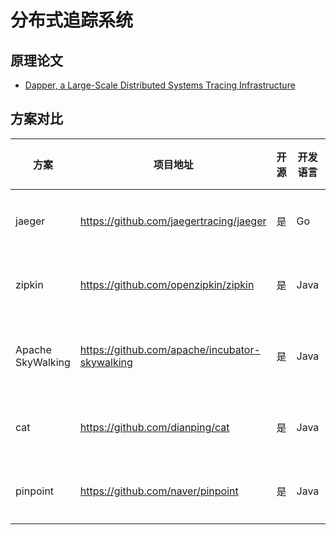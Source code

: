 # 分布式追踪系统

## 原理论文

- [Dapper, a Large-Scale Distributed Systems Tracing Infrastructure](https://ai.google/research/pubs/pub36356)

## 方案对比

| 方案 | 项目地址 | 开源 | 开发语言 | 背后公司或组织 | Python支持 | 侵入性 |
| ---- | ---- | ---- | ---- | ---- | ---- | ---- |
|  jaeger | https://github.com/jaegertracing/jaeger | 是 | Go | CNCF/Google、 Uber | 官方支持，较为完善 | 部分侵入 |
| zipkin | https://github.com/openzipkin/zipkin | 是 | Java | Twitter | 第三方支持，一般 | 侵入性强 |
| Apache SkyWalking | https://github.com/apache/incubator-skywalking | 是 | Java | Apache | 暂无 | 侵入性很低 |
| cat | https://github.com/dianping/cat | 是 | Java | 美团 | 官方支持， 一般 | 侵入性强 |
| pinpoint | https://github.com/naver/pinpoint | 是 | Java | NAVER (一家韩国公司) | 不支持 | 侵入很低 |
